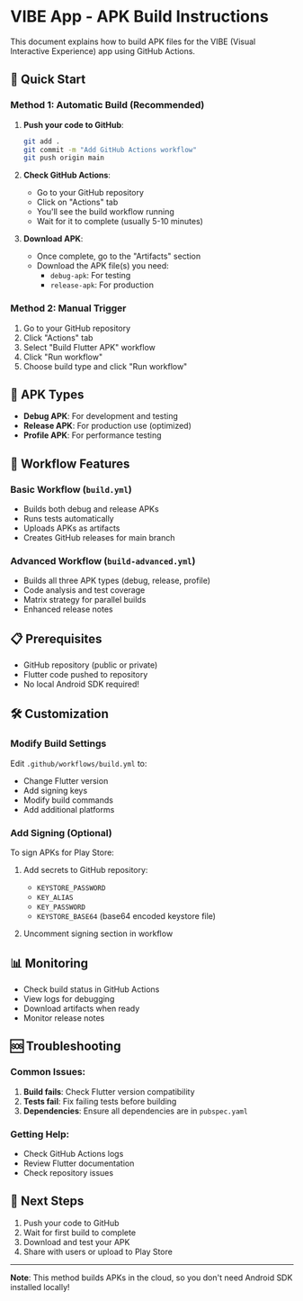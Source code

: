 # VIBE App - APK Build Instructions

This document explains how to build APK files for the VIBE (Visual Interactive Experience) app using GitHub Actions.

## 🚀 Quick Start

### Method 1: Automatic Build (Recommended)

1. **Push your code to GitHub**:
   ```bash
   git add .
   git commit -m "Add GitHub Actions workflow"
   git push origin main
   ```

2. **Check GitHub Actions**:
   - Go to your GitHub repository
   - Click on "Actions" tab
   - You'll see the build workflow running
   - Wait for it to complete (usually 5-10 minutes)

3. **Download APK**:
   - Once complete, go to the "Artifacts" section
   - Download the APK file(s) you need:
     - `debug-apk`: For testing
     - `release-apk`: For production

### Method 2: Manual Trigger

1. Go to your GitHub repository
2. Click "Actions" tab
3. Select "Build Flutter APK" workflow
4. Click "Run workflow"
5. Choose build type and click "Run workflow"

## 📱 APK Types

- **Debug APK**: For development and testing
- **Release APK**: For production use (optimized)
- **Profile APK**: For performance testing

## 🔧 Workflow Features

### Basic Workflow (`build.yml`)
- Builds both debug and release APKs
- Runs tests automatically
- Uploads APKs as artifacts
- Creates GitHub releases for main branch

### Advanced Workflow (`build-advanced.yml`)
- Builds all three APK types (debug, release, profile)
- Code analysis and test coverage
- Matrix strategy for parallel builds
- Enhanced release notes

## 📋 Prerequisites

- GitHub repository (public or private)
- Flutter code pushed to repository
- No local Android SDK required!

## 🛠️ Customization

### Modify Build Settings
Edit `.github/workflows/build.yml` to:
- Change Flutter version
- Add signing keys
- Modify build commands
- Add additional platforms

### Add Signing (Optional)
To sign APKs for Play Store:

1. Add secrets to GitHub repository:
   - `KEYSTORE_PASSWORD`
   - `KEY_ALIAS`
   - `KEY_PASSWORD`
   - `KEYSTORE_BASE64` (base64 encoded keystore file)

2. Uncomment signing section in workflow

## 📊 Monitoring

- Check build status in GitHub Actions
- View logs for debugging
- Download artifacts when ready
- Monitor release notes

## 🆘 Troubleshooting

### Common Issues:
1. **Build fails**: Check Flutter version compatibility
2. **Tests fail**: Fix failing tests before building
3. **Dependencies**: Ensure all dependencies are in `pubspec.yaml`

### Getting Help:
- Check GitHub Actions logs
- Review Flutter documentation
- Check repository issues

## 🎯 Next Steps

1. Push your code to GitHub
2. Wait for first build to complete
3. Download and test your APK
4. Share with users or upload to Play Store

---

**Note**: This method builds APKs in the cloud, so you don't need Android SDK installed locally!
